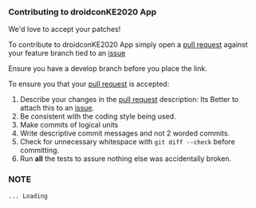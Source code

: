 ### Contributing to droidconKE2020 App

We'd love to accept your patches!

To contribute to droidconKE2020 App simply open a [pull request](https://github.com/droidconKE/droidconKE2020App/pulls) against your feature branch tied to an [issue](https://github.com/droidconKE/droidconKE2020App/issues)

Ensure you have a develop branch before you place the link.

To ensure you that your [pull request](https://github.com/droidconKE/droidconKE2020App/pulls) is accepted:

1. Describe your changes in the [pull request](https://github.com/droidconKE/droidconKE2020App/pulls) description: Its Better to attach this to an [issue](https://github.com/droidconKE/droidconKE2020App/issues).
2. Be consistent with the coding style being used.
3. Make commits of logical units
4. Write descriptive commit messages and not 2 worded commits.
5. Check for unnecessary whitespace with `git diff --check` before committing.
6. Run **all** the tests to assure nothing else was accidentally broken.

### NOTE
```
... Loading

```

